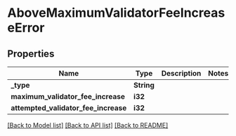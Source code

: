 # AboveMaximumValidatorFeeIncreaseError

## Properties

Name | Type | Description | Notes
------------ | ------------- | ------------- | -------------
**_type** | **String** |  | 
**maximum_validator_fee_increase** | **i32** |  | 
**attempted_validator_fee_increase** | **i32** |  | 

[[Back to Model list]](../README.md#documentation-for-models) [[Back to API list]](../README.md#documentation-for-api-endpoints) [[Back to README]](../README.md)


